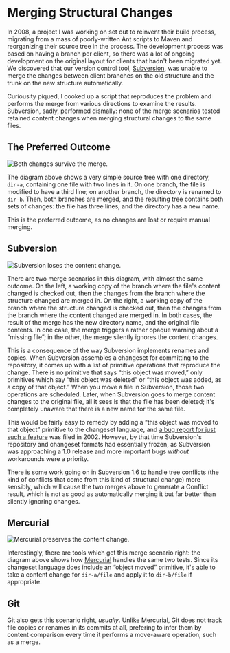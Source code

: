 # Merging Structural Changes

In 2008, a project I was working on set out to reinvent their build process,
migrating from a mass of poorly-written Ant scripts to Maven and reorganizing
their source tree in the process. The development process was based on having
a branch per client, so there was a lot of ongoing development on the original
layout for clients that hadn't been migrated yet. We discovered that our
version control tool, [Subversion](http://subversion.tigris.org/), was unable
to merge the changes between client branches on the old structure and the
trunk on the new structure automatically.

Curiousity piqued, I cooked up a script that reproduces the problem and
performs the merge from various directions to examine the results. Subversion,
sadly, performed dismally: none of the merge scenarios tested retained content
changes when merging structural changes to the same files.

## The Preferred Outcome

![Both changes survive the
merge.](/media/dev/merging-structural-changes/ideal-merge-results.png)

The diagram above shows a very simple source tree with one directory, `dir-a`,
containing one file with two lines in it. On one branch, the file is modified
to have a third line; on another branch, the directory is renamed to `dir-b`.
Then, both branches are merged, and the resulting tree contains both sets of
changes: the file has three lines, and the directory has a new name.

This is the preferred outcome, as no changes are lost or require manual
merging.

## Subversion

![Subversion loses the content
change.](/media/dev/merging-structural-changes/subversion-merge-results.png)

There are two merge scenarios in this diagram, with almost the same outcome.
On the left, a working copy of the branch where the file's content changed is
checked out, then the changes from the branch where the structure changed are
merged in. On the right, a working copy of the branch where the structure
changed is checked out, then the changes from the branch where the content
changed are merged in. In both cases, the result of the merge has the new
directory name, and the original file contents. In one case, the merge
triggers a rather opaque warning about a “missing file”; in the other, the
merge silently ignores the content changes.

This is a consequence of the way Subversion implements renames and copies.
When Subversion assembles a changeset for committing to the repository, it
comes up with a list of primitive operations that reproduce the change. There
is no primitive that says “this object was moved,” only primitives which say
“this object was deleted” or “this object was added, as a copy of that
object.” When you move a file in Subversion, those two operations are
scheduled. Later, when Subversion goes to merge content changes to the
original file, all it sees is that the file has been deleted; it's completely
unaware that there is a new name for the same file.

This would be fairly easy to remedy by adding a “this object was moved to that
object” primitive to the changeset language, and [a bug report for just such a
feature](http://subversion.tigris.org/issues/show_bug.cgi?id=898) was filed in
2002. However, by that time Subversion's repository and changeset formats had
essentially frozen, as Subversion was approaching a 1.0 release and more
important bugs _without_ workarounds were a priority.

There is some work going on in Subversion 1.6 to handle tree conflicts (the
kind of conflicts that come from this kind of structural change) more
sensibly, which will cause the two merges above to generate a Conflict result,
which is not as good as automatically merging it but far better than silently
ignoring changes.

## Mercurial

![Mercurial preserves the content
change.](/media/dev/merging-structural-changes/mercurial-merge-results.png)

Interestingly, there are tools which get this merge scenario right: the
diagram above shows how [Mercurial](http://www.selenic.com/mercurial/) handles
the same two tests. Since its changeset language does include an “object
moved” primitive, it's able to take a content change for `dir-a/file` and
apply it to `dir-b/file` if appropriate.

## Git

Git also gets this scenario right, _usually_. Unlike Mercurial, Git does not
track file copies or renames in its commits at all, prefering to infer them by
content comparison every time it performs a move-aware operation, such as a
merge.
